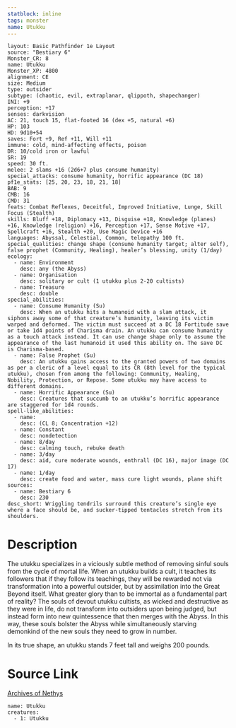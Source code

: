 ```yaml
---
statblock: inline
tags: monster
name: Utukku
---
```

```statblock
layout: Basic Pathfinder 1e Layout
source: "Bestiary 6"
Monster_CR: 8
name: Utukku
Monster_XP: 4800
alignment: CE
size: Medium
type: outsider
subtype: (chaotic, evil, extraplanar, qlippoth, shapechanger)
INI: +9
perception: +17
senses: darkvision
AC: 21, touch 15, flat-footed 16 (dex +5, natural +6)
HP: 103
HD: 9d10+54
saves: Fort +9, Ref +11, Will +11
immune: cold, mind-affecting effects, poison
DR: 10/cold iron or lawful
SR: 19
speed: 30 ft.
melee: 2 slams +16 (2d6+7 plus consume humanity)
special_attacks: consume humanity, horrific appearance (DC 18)
pf1e_stats: [25, 20, 23, 18, 21, 18]
BAB: 9
CMB: 16
CMD: 31
feats: Combat Reflexes, Deceitful, Improved Initiative, Lunge, Skill Focus (Stealth)
skills: Bluff +18, Diplomacy +13, Disguise +18, Knowledge (planes) +16, Knowledge (religion) +16, Perception +17, Sense Motive +17, Spellcraft +16, Stealth +20, Use Magic Device +16
languages: Abyssal, Celestial, Common, telepathy 100 ft.
special_qualities: change shape (consume humanity target; alter self), false prophet (Community, Healing), healer’s blessing, unity (1/day)
ecology:
  - name: Environment
    desc: any (the Abyss)
  - name: Organisation
    desc: solitary or cult (1 utukku plus 2-20 cultists)
  - name: Treasure
    desc: double
special_abilities:
  - name: Consume Humanity (Su)
    desc: When an utukku hits a humanoid with a slam attack, it siphons away some of that creature’s humanity, leaving its victim warped and deformed. The victim must succeed at a DC 18 Fortitude save or take 1d4 points of Charisma drain. An utukku can consume humanity as a touch attack instead. It can use change shape only to assume the appearance of the last humanoid it used this ability on. The save DC is Charisma-based.
  - name: False Prophet (Su)
    desc: An utukku gains access to the granted powers of two domains as per a cleric of a level equal to its CR (8th level for the typical utukku), chosen from among the following: Community, Healing, Nobility, Protection, or Repose. Some utukku may have access to different domains.
  - name: Horrific Appearance (Su)
    desc: Creatures that succumb to an utukku’s horrific appearance are staggered for 1d4 rounds.
spell-like_abilities:
  - name:
    desc: (CL 8; Concentration +12)
  - name: Constant
    desc: nondetection
  - name: 8/day
    desc: calming touch, rebuke death
  - name: 3/day
    desc: aid, cure moderate wounds, enthrall (DC 16), major image (DC 17)
  - name: 1/day
    desc: create food and water, mass cure light wounds, plane shift
sources:
  - name: Bestiary 6
    desc: 230
desc_short: Wriggling tendrils surround this creature’s single eye where a face should be, and sucker-tipped tentacles stretch from its shoulders.
```
# Description
The utukku specializes in a viciously subtle method of removing sinful souls from the cycle of mortal life. When an utukku builds a cult, it teaches its followers that if they follow its teachings, they will be rewarded not via transformation into a powerful outsider, but by assimilation into the Great Beyond itself. What greater glory than to be immortal as a fundamental part of reality? The souls of devout utukku cultists, as wicked and destructive as they were in life, do not transform into outsiders upon being judged, but instead form into new quintessence that then merges with the Abyss. In this way, these souls bolster the Abyss while simultaneously starving demonkind of the new souls they need to grow in number. 

In its true shape, an utukku stands 7 feet tall and weighs 200 pounds.
# Source Link
[Archives of Nethys](https://aonprd.com/MonsterDisplay.aspx?ItemName=Utukku)
```encounter-table
name: Utukku
creatures:
  - 1: Utukku
```
